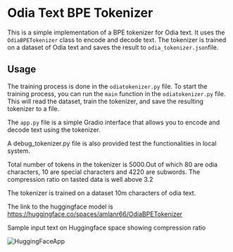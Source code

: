 # Odia Text BPE Tokenizer

This is a simple implementation of a BPE tokenizer for Odia text. It uses the `OdiaBPETokenizer` class to encode and decode text. The tokenizer is trained on a dataset of Odia text and saves the result to `odia_tokenizer.json`file.

## Usage

The training process is done in the `odiatokenizer.py` file.
To start the training process, you can run the `main` function in the `odiatokenizer.py` file. This will read the dataset, train the tokenizer, and save the resulting tokenizer to a file.

The `app.py` file is a simple Gradio interface that allows you to encode and decode text using the tokenizer.

A debug_tokenizer.py file is also provided test the functionalities in local system.

Total number of tokens in the tokenizer is 5000.Out of which 80 are odia characters, 10 are special characters and 4220 are subwords.
The compression ratio on tasted data is well above 3.2

The tokenizer is trained on a dataset 10m characters of odia text.

The link to the huggingface model is https://huggingface.co/spaces/amlanr66/OdiaBPETokenizer

Sample input text on Huggingface space showing compression ratio


![HuggingFaceApp](https://github.com/user-attachments/assets/7da320fa-502f-45a7-9503-c83da25fde76)
